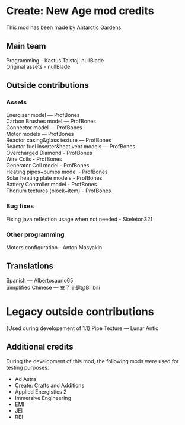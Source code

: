 # Create: New Age mod credits
This mod has been made by Antarctic Gardens.
## Main team
Programming - Kastuś Talstoj, nullBlade <br>
Original assets - nullBlade

## Outside contributions

### Assets
Energiser model — ProfBones <br>
Carbon Brushes model — ProfBones <br>
Connector model — ProfBones <br>
Motor models — ProfBones <br>
Reactor casing&glass texture — ProfBones <br>
Reactor fuel inserter&heat vent models — ProfBones <br>
Overcharged Diamond - ProfBones <br>
Wire Coils - ProfBones <br>
Generator Coil model - ProfBones <br>
Heating pipes+pumps model - ProfBones <br>
Solar heating plate models - ProfBones <br>
Battery Controller model - ProfBones <br>
Thorium textures (block+item) - ProfBones

### Bug fixes
Fixing java reflection usage when not needed - Skeleton321

### Other programming
Motors configuration - Anton Masyakin

## Translations
Spanish — Albertosaurio65 <br>
Simplified Chinese — 叁了个肆@Bilibili

# Legacy outside contributions
{Used during developement of 1.1} Pipe Texture — Lunar Antic <br>


## Additional credits

During the development of this mod, the following mods were used for testing purposes:
- Ad Astra
- Create: Crafts and Additions
- Applied Energistics 2
- Immersive Engineering 
- EMI
- JEI
- REI